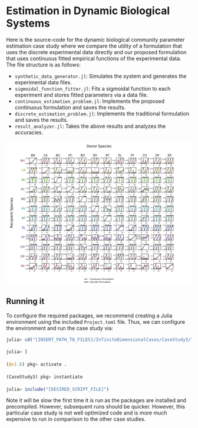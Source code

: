 # Estimation in Dynamic Biological Systems
Here is the source-code for the dynamic biological community parameter estimation 
case study where we compare the utility of a formulation that uses the discrete 
experimental data directly and our proposed formulation that uses continuous fitted 
empirical functions of the experimental data. The file structure is as follows:
- `synthetic_data_generator.jl`: Simulates the system and generates the experimental data files.
- `sigmoidal_function_fitter.jl`: Fits a sigmoidal function to each experiment and stores fitted parameters via a data file.
- `continuous_estimation_problem.jl`: Implements the proposed continuous formulation and saves the results.
- `discrete_estimation_problem.jl`: Implements the traditional formulation and saves the results.
- `result_analyzer.jl`: Takes the above results and analyzes the accuracies.

![plots](12x12.png)

## Running it
To configure the required packages, we recommend creating a Julia environment 
using the included `Project.toml` file. Thus, we can configure the environment and 
run the case study via:
```julia
julia> cd("[INSERT_PATH_TO_FILES]/InfiniteDimensionalCases/CaseStudy3/")

julia> ]

(@v1.6) pkg> activate .

(CaseStudy3) pkg> instantiate

julia> include("[DESIRED_SCRIPT_FILE]")
```
Note it will be slow the first time it is run as the packages are installed 
and precompiled. However, subsequent runs should be quicker. However, this 
particular case study is not well optimized code and is more much expensive to 
run in comparison to the other case studies.
